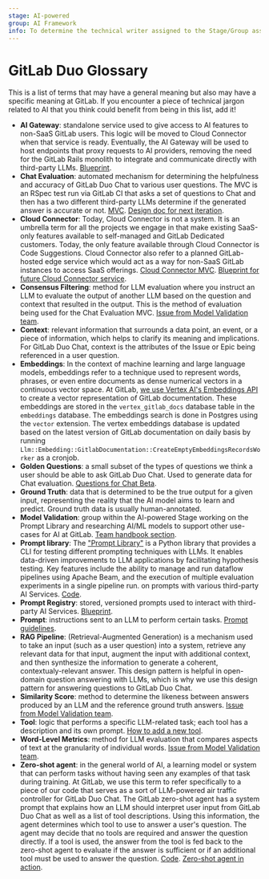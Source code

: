```yaml
---
stage: AI-powered
group: AI Framework
info: To determine the technical writer assigned to the Stage/Group associated with this page, see https://handbook.gitlab.com/handbook/product/ux/technical-writing/#assignments
---
```


# GitLab Duo Glossary

This is a list of terms that may have a general meaning but also may have a
specific meaning at GitLab. If you encounter a piece of technical jargon related
to AI that you think could benefit from being in this list, add it!

- **AI Gateway**: standalone service used to give access to AI features to
  non-SaaS GitLab users. This logic will be moved to Cloud Connector when that
  service is ready. Eventually, the AI Gateway will be used to host endpoints that
  proxy requests to AI providers, removing the need for the GitLab Rails monolith
  to integrate and communicate directly with third-party LLMs.
  [Blueprint](../../architecture/blueprints/ai_gateway/index.md).
- **Chat Evaluation**: automated mechanism for determining the helpfulness and
  accuracy of GitLab Duo Chat to various user questions. The MVC is an RSpec test
  run via GitLab CI that asks a set of questions to Chat and then has a
  two different third-party LLMs determine if the generated answer is accurate or not.
  [MVC](https://gitlab.com/gitlab-org/gitlab/-/merge_requests/134610).
  [Design doc for next iteration](https://gitlab.com/gitlab-org/gitlab/-/merge_requests/136127).
- **Cloud Connector**: Today, Cloud Connector is not a system. It is an umbrella
  term for all the projects we engage in that make existing SaaS-only features
  available to self-managed and GitLab Dedicated customers. Today, the only
  feature available through Cloud Connector is Code Suggestions.
  Cloud Connector also refer to a planned GitLab-hosted edge service which would
  act as a way for non-SaaS GitLab instances to access SaaS offerings.
  [Cloud Connector MVC](../cloud_connector/code_suggestions_for_sm.md).
  [Blueprint for future Cloud Connector service](../../architecture/blueprints/cloud_connector/index.md).
- **Consensus Filtering**: method for LLM evaluation where you instruct an LLM
  to evaluate the output of another LLM based on the question and context that
  resulted in the output. This is the method of evaluation being used for the Chat
  Evaluation MVC.
  [Issue from Model Validation team](https://gitlab.com/gitlab-org/modelops/applied-ml/code-suggestions/prompt-library/-/issues/91#metric-2-consensus-filtering-with-llm-based-evaluation).
- **Context**: relevant information that surrounds a data point, an event, or a
  piece of information, which helps to clarify its meaning and implications.
  For GitLab Duo Chat, context is the attributes of the Issue or Epic being
  referenced in a user question.
- **Embeddings**: In the context of machine learning and large language models,
  embeddings refer to a technique used to represent words, phrases, or even
  entire documents as dense numerical vectors in a continuous vector space.
  At GitLab, [we use Vertex AI's Embeddings API](https://gitlab.com/gitlab-org/gitlab/-/merge_requests/129930)
  to create a vector representation of GitLab documentation. These
  embeddings are stored in the `vertex_gitlab_docs` database table in the
  `embeddings` database. The embeddings search is done in Postgres using the
  `vector` extension. The vertex embeddings database is updated based on the
  latest version of GitLab documentation on daily basis by running `Llm::Embedding::GitlabDocumentation::CreateEmptyEmbeddingsRecordsWorker` as a cronjob.
- **Golden Questions**: a small subset of the types of questions we think a user
  should be able to ask GitLab Duo Chat. Used to generate data for Chat evaluation.
  [Questions for Chat Beta](https://gitlab.com/groups/gitlab-org/-/epics/10550#what-the-user-can-ask).
- **Ground Truth**: data that is determined to be the true
  output for a given input, representing the reality that the AI model aims to
  learn and predict. Ground truth data is usually human-annotated.
- **Model Validation**: group within the AI-powered Stage working on the Prompt
  Library and researching AI/ML models to support other use-cases for AI at GitLab.
  [Team handbook section](https://about.gitlab.com/handbook/product/categories/features/#ai-poweredai-model-validation-group).
- **Prompt library**: The ["Prompt Library"](https://gitlab.com/gitlab-org/modelops/applied-ml/code-suggestions/prompt-library) is a Python library that provides a CLI for testing different prompting techniques with LLMs. It enables data-driven improvements to LLM applications by facilitating hypothesis testing. Key features include the ability to manage and run dataflow pipelines using Apache Beam, and the execution of multiple evaluation experiments in a single pipeline run.
  on prompts with various third-party AI Services.
  [Code](https://gitlab.com/gitlab-org/modelops/applied-ml/code-suggestions/prompt-library).
- **Prompt Registry**: stored, versioned prompts used to interact with third-party
  AI Services. [Blueprint](https://gitlab.com/gitlab-org/gitlab/-/merge_requests/135872).
- **Prompt**: instructions sent to an LLM to perform certain tasks. [Prompt guidelines](prompts.md).
- **RAG Pipeline**: (Retrieval-Augmented Generation) is a mechanism used to take
  an input (such as a user question) into a system, retrieve any relevant data
  for that input, augment the input with additional context, and then
  synthesize the information to generate a coherent, contextualy-relevant answer.
  This design pattern is helpful in open-domain question answering with LLMs,
  which is why we use this design pattern for answering questions to GitLab Duo Chat.
- **Similarity Score**: method to determine the likeness between answers produced by an LLM and the reference ground truth answers.
  [Issue from Model Validation team](https://gitlab.com/gitlab-org/modelops/applied-ml/code-suggestions/prompt-library/-/issues/91#metric-1-similarity-score-as-comparisons-for-llms).
- **Tool**: logic that performs a specific LLM-related task; each tool has a
  description and its own prompt. [How to add a new tool](duo_chat.md#adding-a-new-tool).
- **Word-Level Metrics**: method for LLM evaluation that compares aspects of
  text at the granularity of individual words.
  [Issue from Model Validation team](https://gitlab.com/gitlab-org/modelops/applied-ml/code-suggestions/prompt-library/-/issues/98#metric-3-word-level-metrics).
- **Zero-shot agent**: in the general world of AI, a learning model or system
  that can perform tasks without having seen any examples of that task during
  training. At GitLab, we use this term to refer specifically to a piece of our
  code that serves as a sort of LLM-powered air traffic controller for GitLab Duo Chat.
  The GitLab zero-shot agent has a system prompt that explains how an LLM should
  interpret user input from GitLab Duo Chat as well as a list of tool descriptions.
  Using this information, the agent determines which tool to use to answer a
  user's question. The agent may decide that no tools are required and answer the
  question directly. If a tool is used, the answer from the tool is fed back to
  the zero-shot agent to evaluate if the answer is sufficient or if an additional
  tool must be used to answer the question.
  [Code](https://gitlab.com/gitlab-org/gitlab/-/blob/6b747cbd7c6a71145a8bfb8201db3c857b5aed6a/ee/lib/gitlab/llm/chain/agents/zero_shot/executor.rb). [Zero-shot agent in action](https://gitlab.com/gitlab-org/gitlab/-/issues/427979).
